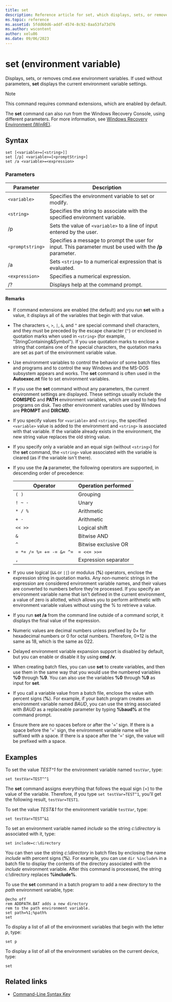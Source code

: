 ```yaml
---
title: set
description: Reference article for set, which displays, sets, or removes cmd.exe environment variables.
ms.topic: reference
ms.assetid: 5fdd60d6-addf-4574-8c92-8aa53fa73d76
ms.author: wscontent
author: xelu86
ms.date: 09/06/2023
---
```


# set (environment variable)

Displays, sets, or removes cmd.exe environment variables. If used without parameters, **set** displays the current environment variable settings.

> [!NOTE]
> This command requires command extensions, which are enabled by default.

The **set** command can also run from the Windows Recovery Console, using different parameters. For more information, see [Windows Recovery Environment (WinRE)](/windows-hardware/manufacture/desktop/windows-recovery-environment--windows-re--technical-reference).

## Syntax

```
set [<variable>=[<string>]]
set [/p] <variable>=[<promptString>]
set /a <variable>=<expression>
```

### Parameters

| Parameter | Description |
|--|--|
| `<variable>` | Specifies the environment variable to set or modify. |
| `<string>` | Specifies the string to associate with the specified environment variable. |
| /p | Sets the value of `<variable>` to a line of input entered by the user. |
| `<promptstring>` | Specifies a message to prompt the user for input. This parameter must be used with the **/p** parameter. |
| /a | Sets `<string>` to a numerical expression that is evaluated. |
| `<expression>` | Specifies a numerical expression. |
| /? | Displays help at the command prompt. |

#### Remarks

- If command extensions are enabled (the default) and you run **set** with a value, it displays all of the variables that begin with that value.

- The characters `<`, `>`, `|`, `&`, and `^` are special command shell characters, and they must be preceded by the escape character (`^`) or enclosed in quotation marks when used in `<string>` (for example, "StringContaining&Symbol"). If you use quotation marks to enclose a string that contains one of the special characters, the quotation marks are set as part of the environment variable value.

- Use environment variables to control the behavior of some batch files and programs and to control the way Windows and the MS-DOS subsystem appears and works. The **set** command is often used in the **Autoexec.nt** file to set environment variables.

- If you use the **set** command without any parameters, the current environment settings are displayed. These settings usually include the **COMSPEC** and **PATH** environment variables, which are used to help find programs on disk. Two other environment variables used by Windows are **PROMPT** and **DIRCMD**.

- If you specify values for `<variable>` and `<string>`, the specified `<variable>` value is added to the environment and `<string>` is associated with that variable. If the variable already exists in the environment, the new string value replaces the old string value.

- If you specify only a variable and an equal sign (without `<string>`) for the **set** command, the `<string>` value associated with the variable is cleared (as if the variable isn't there).

- If you use the **/a** parameter, the following operators are supported, in descending order of precedence:

  | Operator | Operation performed |
  |--|--|
  | `( )` | Grouping |
  | `! ~ -` | Unary |
  | `* / %` | Arithmetic |
  | `+ -` | Arithmetic |
  | `<< >>` | Logical shift |
  | `&` | Bitwise AND |
  | `^` | Bitwise exclusive OR |
  | `= *= /= %= += -= &= ^=` | `= <<= >>=` |
  | `,` | Expression separator |

- If you use logical (`&&` or `||`) or modulus (**%**) operators, enclose the expression string in quotation marks. Any non-numeric strings in the expression are considered environment variable names, and their values are converted to numbers before they're processed. If you specify an environment variable name that isn't defined in the current environment, a value of zero is allotted, which allows you to perform arithmetic with environment variable values without using the % to retrieve a value.

- If you run **set /a** from the command line outside of a command script, it displays the final value of the expression.

- Numeric values are decimal numbers unless prefixed by 0× for hexadecimal numbers or 0 for octal numbers. Therefore, 0×12 is the same as 18, which is the same as 022.

- Delayed environment variable expansion support is disabled by default, but you can enable or disable it by using **cmd /v**.

- When creating batch files, you can use **set** to create variables, and then use them in the same way that you would use the numbered variables **%0** through **%9**. You can also use the variables **%0** through **%9** as input for **set**.

- If you call a variable value from a batch file, enclose the value with percent signs (**%**). For example, if your batch program creates an environment variable named *BAUD*, you can use the string associated with *BAUD* as a replaceable parameter by typing **%baud%** at the command prompt.

- Ensure there are no spaces before or after the '=' sign. If there is a space before the '=' sign, the environment variable name will be suffixed with a space. If there is a space after the '=' sign, the value will be prefixed with a space. 

## Examples

To set the value *TEST^1* for the environment variable named `testVar`, type:

```
set testVar=TEST^^1
```

The **set** command assigns everything that follows the equal sign (=) to the value of the variable. Therefore, if you type `set testVar=TEST^1`, you'll get the following result, `testVar=TEST1`.

To set the value *TEST&1* for the environment variable `testVar`, type:

```
set testVar=TEST^&1
```

To set an environment variable named *include* so the string *c:\directory* is associated with it, type:

```
set include=c:\directory
```

You can then use the string *c:\directory* in batch files by enclosing the name *include* with percent signs (**%**). For example, you can use `dir %include%` in a batch file to display the contents of the directory associated with the *include* environment variable. After this command is processed, the string c:\directory replaces **%include%**.

To use the **set** command in a batch program to add a new directory to the *path* environment variable, type:

```
@echo off
rem ADDPATH.BAT adds a new directory
rem to the path environment variable.
set path=%1;%path%
set
```

To display a list of all of the environment variables that begin with the letter *p*, type:

```
set p
```

To display a list of all of the environment variables on the current device, type:

```
set
```

## Related links

- [Command-Line Syntax Key](command-line-syntax-key.md)
